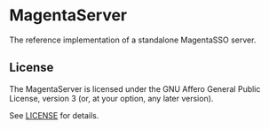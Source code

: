 # MagentaServer

The reference implementation of a standalone MagentaSSO server.

## License

The MagentaServer is licensed under the
GNU Affero General Public License, version 3
(or, at your option, any later version).

See [LICENSE](./LICENSE) for details.
